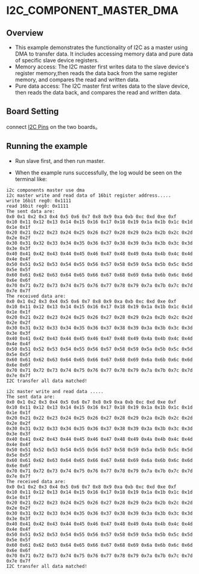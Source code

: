 # I2C_COMPONENT_MASTER_DMA

## Overview

- This example demonstrates the functionality of I2C as a master using DMA to transfer data. It includes accessing memory data and pure data of specific slave device registers.
- Memory access: The I2C master first writes data to the slave device's register memory,then reads the data back from the same register memory, and compares the read and written data.
- Pure data access: The I2C master first writes data to the slave device, then reads the data back, and compares the read and written data.

## Board Setting

connect [I2C Pins](lab_board_app_i2c_pin) on the two boards。

## Running the example
- Run slave first, and then run master.

- When the example runs successfully, the log would be seen on the terminal like:
```console
i2c components master use dma
i2c master write and read data of 16bit register address.....
write 16bit reg0: 0x1111
read 16bit reg0: 0x1111
The sent data are:
0x0 0x1 0x2 0x3 0x4 0x5 0x6 0x7 0x8 0x9 0xa 0xb 0xc 0xd 0xe 0xf
0x10 0x11 0x12 0x13 0x14 0x15 0x16 0x17 0x18 0x19 0x1a 0x1b 0x1c 0x1d 0x1e 0x1f
0x20 0x21 0x22 0x23 0x24 0x25 0x26 0x27 0x28 0x29 0x2a 0x2b 0x2c 0x2d 0x2e 0x2f
0x30 0x31 0x32 0x33 0x34 0x35 0x36 0x37 0x38 0x39 0x3a 0x3b 0x3c 0x3d 0x3e 0x3f
0x40 0x41 0x42 0x43 0x44 0x45 0x46 0x47 0x48 0x49 0x4a 0x4b 0x4c 0x4d 0x4e 0x4f
0x50 0x51 0x52 0x53 0x54 0x55 0x56 0x57 0x58 0x59 0x5a 0x5b 0x5c 0x5d 0x5e 0x5f
0x60 0x61 0x62 0x63 0x64 0x65 0x66 0x67 0x68 0x69 0x6a 0x6b 0x6c 0x6d 0x6e 0x6f
0x70 0x71 0x72 0x73 0x74 0x75 0x76 0x77 0x78 0x79 0x7a 0x7b 0x7c 0x7d 0x7e 0x7f
The received data are:
0x0 0x1 0x2 0x3 0x4 0x5 0x6 0x7 0x8 0x9 0xa 0xb 0xc 0xd 0xe 0xf
0x10 0x11 0x12 0x13 0x14 0x15 0x16 0x17 0x18 0x19 0x1a 0x1b 0x1c 0x1d 0x1e 0x1f
0x20 0x21 0x22 0x23 0x24 0x25 0x26 0x27 0x28 0x29 0x2a 0x2b 0x2c 0x2d 0x2e 0x2f
0x30 0x31 0x32 0x33 0x34 0x35 0x36 0x37 0x38 0x39 0x3a 0x3b 0x3c 0x3d 0x3e 0x3f
0x40 0x41 0x42 0x43 0x44 0x45 0x46 0x47 0x48 0x49 0x4a 0x4b 0x4c 0x4d 0x4e 0x4f
0x50 0x51 0x52 0x53 0x54 0x55 0x56 0x57 0x58 0x59 0x5a 0x5b 0x5c 0x5d 0x5e 0x5f
0x60 0x61 0x62 0x63 0x64 0x65 0x66 0x67 0x68 0x69 0x6a 0x6b 0x6c 0x6d 0x6e 0x6f
0x70 0x71 0x72 0x73 0x74 0x75 0x76 0x77 0x78 0x79 0x7a 0x7b 0x7c 0x7d 0x7e 0x7f
I2C transfer all data matched!

i2c master write and read data .....
The sent data are:
0x0 0x1 0x2 0x3 0x4 0x5 0x6 0x7 0x8 0x9 0xa 0xb 0xc 0xd 0xe 0xf
0x10 0x11 0x12 0x13 0x14 0x15 0x16 0x17 0x18 0x19 0x1a 0x1b 0x1c 0x1d 0x1e 0x1f
0x20 0x21 0x22 0x23 0x24 0x25 0x26 0x27 0x28 0x29 0x2a 0x2b 0x2c 0x2d 0x2e 0x2f
0x30 0x31 0x32 0x33 0x34 0x35 0x36 0x37 0x38 0x39 0x3a 0x3b 0x3c 0x3d 0x3e 0x3f
0x40 0x41 0x42 0x43 0x44 0x45 0x46 0x47 0x48 0x49 0x4a 0x4b 0x4c 0x4d 0x4e 0x4f
0x50 0x51 0x52 0x53 0x54 0x55 0x56 0x57 0x58 0x59 0x5a 0x5b 0x5c 0x5d 0x5e 0x5f
0x60 0x61 0x62 0x63 0x64 0x65 0x66 0x67 0x68 0x69 0x6a 0x6b 0x6c 0x6d 0x6e 0x6f
0x70 0x71 0x72 0x73 0x74 0x75 0x76 0x77 0x78 0x79 0x7a 0x7b 0x7c 0x7d 0x7e 0x7f
The received data are:
0x0 0x1 0x2 0x3 0x4 0x5 0x6 0x7 0x8 0x9 0xa 0xb 0xc 0xd 0xe 0xf
0x10 0x11 0x12 0x13 0x14 0x15 0x16 0x17 0x18 0x19 0x1a 0x1b 0x1c 0x1d 0x1e 0x1f
0x20 0x21 0x22 0x23 0x24 0x25 0x26 0x27 0x28 0x29 0x2a 0x2b 0x2c 0x2d 0x2e 0x2f
0x30 0x31 0x32 0x33 0x34 0x35 0x36 0x37 0x38 0x39 0x3a 0x3b 0x3c 0x3d 0x3e 0x3f
0x40 0x41 0x42 0x43 0x44 0x45 0x46 0x47 0x48 0x49 0x4a 0x4b 0x4c 0x4d 0x4e 0x4f
0x50 0x51 0x52 0x53 0x54 0x55 0x56 0x57 0x58 0x59 0x5a 0x5b 0x5c 0x5d 0x5e 0x5f
0x60 0x61 0x62 0x63 0x64 0x65 0x66 0x67 0x68 0x69 0x6a 0x6b 0x6c 0x6d 0x6e 0x6f
0x70 0x71 0x72 0x73 0x74 0x75 0x76 0x77 0x78 0x79 0x7a 0x7b 0x7c 0x7d 0x7e 0x7f
I2C transfer all data matched!

```
